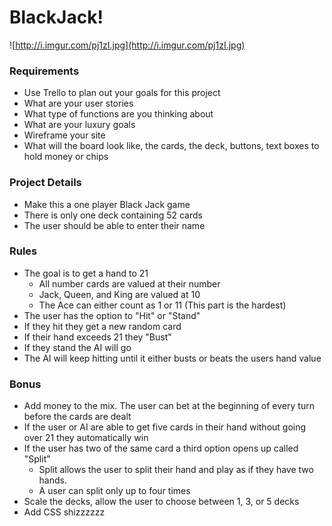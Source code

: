 # BlackJack! 

![http://i.imgur.com/pj1zI.jpg](http://i.imgur.com/pj1zI.jpg)


### Requirements

* Use Trello to plan out your goals for this project
* What are your user stories
* What type of functions are you thinking about
* What are your luxury goals
* Wireframe your site
* What will the board look like, the cards, the deck, buttons, text boxes to hold money or chips

### Project Details

* Make this a one player Black Jack game
* There is only one deck containing 52 cards
* The user should be able to enter their name


### Rules

* The goal is to get a hand to 21
	* All number cards are valued at their number
	* Jack, Queen, and King are valued at 10
	* The Ace can either count as 1 or 11 (This part is the hardest)
* The user has the option to "Hit" or "Stand" 
* If they hit they get a new random card
* If their hand exceeds 21 they "Bust"
* If they stand the AI will go
* The AI will keep hitting until it either busts or beats the users hand value

### Bonus

* Add money to the mix. The user can bet at the beginning of every turn before the cards are dealt
* If the user or AI are able to get five cards in their hand without going over 21 they automatically win
* If the user has two of the same card a third option opens up called "Split" 
	* Split allows the user to split their hand and play as if they have two hands. 
	* A user can split only up to four times
* Scale the decks, allow the user to choose between 1, 3, or 5 decks
* Add CSS shizzzzzz

	